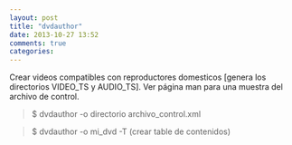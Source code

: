```yaml
---
layout: post
title: "dvdauthor"
date: 2013-10-27 13:52
comments: true
categories: 
---
```

Crear videos compatibles con reproductores domesticos [genera los directorios VIDEO_TS y AUDIO_TS]. Ver página man para una muestra del archivo de control.

>$ dvdauthor -o directorio archivo_control.xml

>$ dvdauthor -o mi_dvd -T (crear table de contenidos)

